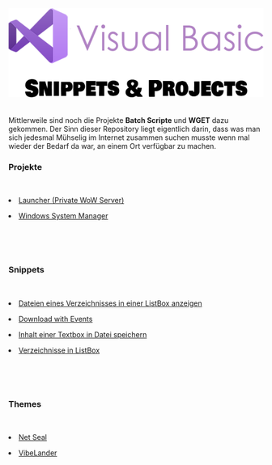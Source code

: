 <div align="center"><img src="https://raw.githubusercontent.com/WOWZON3/VB.NET/main/Docs/images/Logo.png"></img></div>
<br>
<br>
Mittlerweile sind noch die Projekte <b>Batch Scripte</b> und <b>WGET</b> dazu gekommen. Der Sinn dieser Repository liegt eigentlich darin, dass was man sich jedesmal Mühselig im Internet zusammen suchen musste wenn mal wieder der Bedarf da war, an einem Ort verfügbar zu machen.
<br>
<h3>Projekte</h3>
<br>
<p><li><a href="https://github.com/WOWZON3/VB.NET/tree/main/Projects/Launcher">Launcher (Private WoW Server)</a></li></p>
<p><li><a href="https://github.com/WOWZON3/VB.NET/tree/main/Projects/Windows Manager">Windows System Manager</a></li></p>
<br>
<br>
<br>
<h3>Snippets</h3>
<br>
<p><li><a href="https://github.com/WOWZON3/VB.NET/blob/main/Snippets/Dateien%20in%20ListBox.vb">Dateien eines Verzeichnisses in einer ListBox anzeigen</a></li></p>
<p><li><a href="https://github.com/WOWZON3/VB.NET/blob/main/Snippets/Download%20with%20Events.vb">Download with Events</a></li></p>
<p><li><a href="https://github.com/WOWZON3/VB.NET/blob/main/Snippets/Textbox%20in%20Datei%20speichern.vb">Inhalt einer Textbox in Datei speichern</a></li></p>
<p><li><a href="https://github.com/WOWZON3/VB.NET/blob/main/Snippets/Verzeichnisse%20in%20ListBox.vb">Verzeichnisse in ListBox</a></li></p>
<br>
<br>
<br>
<h3>Themes</h3>
<br>
<p><li><a href="https://github.com/WOWZON3/VB.NET/tree/main/Themes/NetSeal">Net Seal</a></li></p>
<p><li><a href="https://github.com/WOWZON3/VB.NET/tree/main/Themes/VibeLander">VibeLander</a></li></p>
